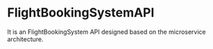 # FlightBookingSystemAPI
It is an FlightBookingSystem API designed based on the microservice architecture.
